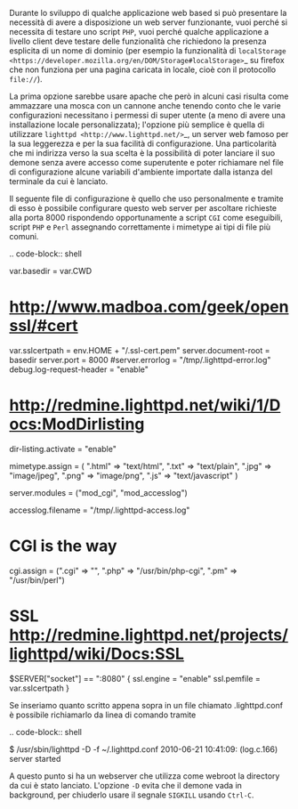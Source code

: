 <!--
.. title: Usare lighttpd per test locali
.. slug: usare-lighttpd-per-test-locali
.. date: 2010-06-21 00:00:00
.. tags: 
.. category: 
.. link: 
.. description: 
.. type: text
-->

Durante lo sviluppo di qualche applicazione web based si può presentare la necessità di avere a disposizione un web server funzionante, vuoi perché si necessita di testare uno script ``PHP``, vuoi perché qualche applicazione a livello client deve testare delle funzionalità che richiedono la presenza esplicita di un nome di dominio (per esempio la funzionalità di `localStorage <https://developer.mozilla.org/en/DOM/Storage#localStorage>`_ su firefox che non funziona per una pagina caricata in locale, cioè con il protocollo ``file://``).

La prima opzione sarebbe usare apache che però in alcuni casi risulta come ammazzare una mosca con un cannone anche tenendo conto che le varie configurazioni necessitano i permessi di super utente (a meno di avere una installazione locale personalizzata); l'opzione più semplice è quella di utilizzare `lighttpd <http://www.lighttpd.net/>`_, un server web famoso per la sua leggerezza e per la sua facilità di configurazione. Una particolarità che mi indirizza verso la sua scelta è la possibilità di poter lanciare il suo demone senza avere accesso come superutente e poter richiamare nel file di configurazione alcune variabili d'ambiente importate dalla istanza del terminale da cui è lanciato.

Il seguente file di configurazione è quello che uso personalmente e tramite di esso è possibile configurare questo web server per ascoltare richieste alla porta 8000 rispondendo opportunamente a script ``CGI`` come eseguibili, script ``PHP`` e ``Perl`` assegnando correttamente i mimetype ai tipi di file più comuni.

.. code-block:: shell
 
 var.basedir = var.CWD
 # <http://www.madboa.com/geek/openssl/#cert>
 var.sslcertpath = env.HOME + "/.ssl-cert.pem"
 server.document-root = basedir
 server.port = 8000
 #server.errorlog = "/tmp/.lighttpd-error.log"
 debug.log-request-header = "enable"
 

 # http://redmine.lighttpd.net/wiki/1/Docs:ModDirlisting
 dir-listing.activate = "enable"

 mimetype.assign = (
   ".html" => "text/html", 
   ".txt" => "text/plain",
   ".jpg" => "image/jpeg",
   ".png" => "image/png",
   ".js" => "text/javascript"
 )
 
 server.modules = ("mod_cgi", "mod_accesslog")
 
 accesslog.filename = "/tmp/.lighttpd-access.log"
 
 # CGI is the way
 cgi.assign = (".cgi" => "",
               ".php" => "/usr/bin/php-cgi",
 	      ".pm"  => "/usr/bin/perl")

 # SSL <http://redmine.lighttpd.net/projects/lighttpd/wiki/Docs:SSL>
 $SERVER["socket"] == ":8080" {
	ssl.engine  = "enable"
	ssl.pemfile = var.sslcertpath
 }
 
Se inseriamo quanto scritto appena sopra in un file chiamato .lighttpd.conf è possibile richiamarlo da linea di comando tramite

.. code-block:: shell

 $ /usr/sbin/lighttpd -D -f ~/.lighttpd.conf
 2010-06-21 10:41:09: (log.c.166) server started

A questo punto si ha un webserver che utilizza come webroot la directory da cui è stato lanciato.
L'opzione ``-D`` evita che il demone vada in background, per chiuderlo usare il segnale ``SIGKILL`` usando ``Ctrl-C``.